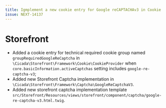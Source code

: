 ```yaml
---
title: Igmplement a new cookie entry for Google reCAPTACHAv3 in Cookie Manager
issue: NEXT-14137
---
```

# Storefront
* Added a cookie entry for technical required cookie group named `groupRequiredGoogleReCaptcha` in `\Cicada\Storefront\Framework\Cookie\CookieProvider` when `core.basicInformation.activeCaptchas` setting includes `google-re-captcha-v3`; 
* Added new Storefront Captcha implementation in `\Cicada\Storefront\Framework\Captcha\GoogleReCaptchaV3`.
* Added new storefront captcha implementation template `src/Storefront/Resources/views/storefront/component/captcha/google-re-captcha-v3.html.twig`.
